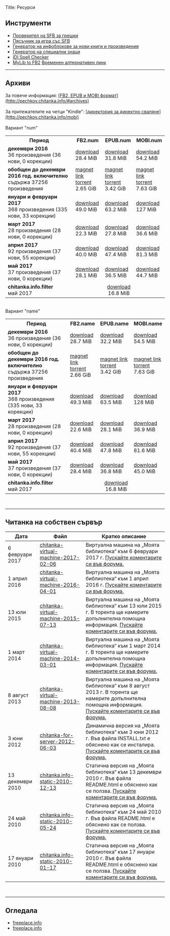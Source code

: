 Title: Ресурси

## __Инструменти__

* [Проверител на SFB за грешки](http://tools.chitanka.info/sfb-check/)
* [Пясъчник за игра със SFB](/sandbox)
* [Генератор на инфоблокове за нови книги и произведения](http://tools.chitanka.info/infogen/)
* [Генератор на специални знаци](http://tools.chitanka.info/specialchar/)
* [IDI Spell Checker](http://freeplace.info/ididictionary/bulgarian_spell_checker/)
* [MyLib to FB2](http://www.sfbg.us/mylibtofb2/) [Временен алтернативен линк](http://asen.baramov.org/rsrc/MyLibToFB2_v-0-6-03.zip)

-------------------------------------
<h2 id="archives"><strong>Архиви</strong></h2>
За повече информация: <u>[FB2, EPUB и MOBI формат](http://pechkov.chitanka.info/#archives)</u><br/>
<br/>
За притежателите на четци "Kindle": <u>[директория за директно сваляне](http://pechkov.chitanka.info/mobi)</u><br/>
<br/>
Вариант "num"
<table class="table table-striped">
  <tr>
    <th>Период</th>
    <th>FB2.num</th>
    <th>EPUB.num</th>
    <th>MOBI.num</th>
  </tr>
  <tr>
    <td><b>декември 2016</b><br>36 произведения (36 нови, 0 корекции)</td>
    <td><a href="http://pechkov.chitanka.info/archives/chitanka.info.fb2.num-2016.12.zip">download</a><br/>28.4 MiB</td>
    <td><a href="http://pechkov.chitanka.info/archives/chitanka.info.epub.num-2016.12.zip">download</a><br/>31.8 MiB</td>
    <td><a href="http://pechkov.chitanka.info/archives/chitanka.info.mobi.num-2016.12.zip">download</a><br/>54.2 MiB</td>
  </tr>
  <tr class="danger">
    <td><b>обобщен до декември 2016 год. включително</b><br>съдържа 37256 произведения</td>
    <td><a href="magnet:?xt=urn:btih:81154b3a6a7af342e520770393ef1267ec5932b6&dn=chitanka.info.fb2.num-2016.12-cumulative.zip">magnet link</a><br/>
			<a href="http://zamunda.net/banan?id=500398" target="_blank">torrent</a><br/>2.65 GiB</td>
    <td><a href="magnet:?xt=urn:btih:019bf49f710747764951294637dc6935c60e1bfc&dn=chitanka.info.epub.num-2016.12-cumulative.zip">magnet link</a><br/>
			<a href="http://zamunda.net/banan?id=500396" target="_blank">torrent</a><br/>3.42 GiB</td>
    <td><a href="magnet:?xt=urn:btih:4f859b9aa10007f4584f9fda502f6bc769237cd4&dn=chitanka.info.mobi.num-2016.12-cumulative.zip">magnet link</a><br/>
			<a href="http://zamunda.net/banan?id=500403" target="_blank">torrent</a><br/>7.63 GiB</td>
  </tr>
  <tr>
    <td><b>януари и февруари 2017</b><br>368 произведения (335 нови, 33 корекции)</td>
    <td><a href="http://pechkov.chitanka.info/archives/chitanka.info.fb2.num-2017.01-02.zip">download</a><br/>49.0 MiB</td>
    <td><a href="http://pechkov.chitanka.info/archives/chitanka.info.epub.num-2017.01-02.zip">download</a><br/>63.2 MiB</td>
    <td><a href="http://pechkov.chitanka.info/archives/chitanka.info.mobi.num-2017.01-02.zip">download</a><br/>127 MiB</td>
  </tr>
  <tr>
    <td><b>март 2017</b><br>28 произведения (28 нови, 0 корекции)</td>
    <td><a href="http://powerservice-bg.eu/chitanka.info/archives/chitanka.info.fb2.num-2017.03.zip">download</a><br/>22.3 MiB</td>
    <td><a href="http://powerservice-bg.eu/chitanka.info/archives/chitanka.info.epub.num-2017.03.zip">download</a><br/>27.8 MiB</td>
    <td><a href="http://powerservice-bg.eu/chitanka.info/archives/chitanka.info.mobi.num-2017.03.zip">download</a><br/>36.6 MiB</td>
  </tr>
  <tr>
    <td><b>април 2017</b><br>92 произведения (37 нови, 55 корекции)</td>
    <td><a href="http://powerservice-bg.eu/chitanka.info/archives/chitanka.info.fb2.num-2017.04.zip">download</a><br/>40.0 MiB</td>
    <td><a href="http://powerservice-bg.eu/chitanka.info/archives/chitanka.info.epub.num-2017.04.zip">download</a><br/>47.4 MiB</td>
    <td><a href="http://powerservice-bg.eu/chitanka.info/archives/chitanka.info.mobi.num-2017.04.zip">download</a><br/>81.3 MiB</td>
  </tr>
  <tr>
    <td><b>май 2017</b><br>37 произведения (37 нови, 0 корекции)</td>
    <td><a href="https://pechkov.chitanka.info/archives/chitanka.info.fb2.num-2017.05.zip">download</a><br/>28.1 MiB</td>
    <td><a href="https://pechkov.chitanka.info/archives/chitanka.info.epub.num-2017.05.zip">download</a><br/>36.5 MiB</td>
    <td><a href="https://pechkov.chitanka.info/archives/chitanka.info.mobi.num-2017.05.zip">download</a><br/>44.7 MiB</td>
  </tr>
  <tr>
    <td><b>chitanka.info.filter</b><br>май 2017</td>
    <td colspan="3" align="center"><a href="http://powerservice-bg.eu/chitanka.info/util/chitanka.info.filter-2017.05.zip">download</a><br/>16.8 MiB</td>
  </tr>
</table>
<br/>
Вариант "name"
<table class="table table-striped">
  <tr>
    <th>Период</th>
    <th>FB2.name</th>
    <th>EPUB.name</th>
    <th>MOBI.name</th>
  </tr>
  <tr>
    <td><b>декември 2016</b><br>36 произведения (36 нови, 0 корекции)</td>
    <td><a href="http://pechkov.chitanka.info/archives/chitanka.info.fb2.name-2016.12.zip">download</a><br/>28.7 MiB</td>
    <td><a href="http://pechkov.chitanka.info/archives/chitanka.info.epub.name-2016.12.zip">download</a><br/>32.2 MiB</td>
    <td><a href="http://pechkov.chitanka.info/archives/chitanka.info.mobi.name-2016.12.zip">download</a><br/>54.5 MiB</td>
  </tr>
  <tr class="danger">
    <td><b>обобщен до декември 2016 год. включително</b><br>съдържа 37256 произведения</td>
    <td><a href="magnet:?xt=urn:btih:86ff483685619162c8321a524f5d5c12c6a85de4&dn=chitanka.info.fb2.name-2016.12-cumulative.zip">magnet link</a><br/>
			<a href="http://zamunda.net/banan?id=500397" target="_blank">torrent</a><br/>2.66 GiB</td>
    <td><a href="magnet:?xt=urn:btih:e559af2d2a74a48ce78afee0b0c8be303fcc89f3&dn=chitanka.info.epub.name-2016.12-cumulative.zip">magnet link</a><br/>
				<a href="http://zamunda.net/banan?id=500395" target="_blank">torrent</a><br/>3.42 GiB</td>
    <td><a href="magnet:?xt=urn:btih:d8ed8c8681027fc2284eafca1e11411db24259ca&dn=chitanka.info.mobi.name-2016.12-cumulative.zip">magnet link</a><br/>
				<a href="http://zamunda.net/banan?id=500401" target="_blank">torrent</a><br/>7.63 GiB</td>
  </tr>
  <tr>
    <td><b>януари и февруари 2017</b><br>368 произведения (335 нови, 33 корекции)</td>
    <td><a href="http://pechkov.chitanka.info/archives/chitanka.info.fb2.name-2017.01-02.zip">download</a><br/>49.3 MiB</td>
    <td><a href="http://pechkov.chitanka.info/archives/chitanka.info.epub.name-2017.01-02.zip">download</a><br/>63.5 MiB</td>
    <td><a href="http://pechkov.chitanka.info/archives/chitanka.info.mobi.name-2017.01-02.zip">download</a><br/>128 MiB</td>
  </tr>
  <tr>
    <td><b>март 2017</b><br>28 произведения (28 нови, 0 корекции)</td>
    <td><a href="http://powerservice-bg.eu/chitanka.info/archives/chitanka.info.fb2.name-2017.03.zip">download</a><br/>22.6 MiB</td>
    <td><a href="http://powerservice-bg.eu/chitanka.info/archives/chitanka.info.epub.name-2017.03.zip">download</a><br/>28.1 MiB</td>
    <td><a href="http://powerservice-bg.eu/chitanka.info/archives/chitanka.info.mobi.name-2017.03.zip">download</a><br/>36.9 MiB</td>
  </tr>
  <tr>
    <td><b>април 2017</b><br>92 произведения (37 нови, 55 корекции)</td>
    <td><a href="http://powerservice-bg.eu/chitanka.info/archives/chitanka.info.fb2.name-2017.04.zip">download</a><br/>40.4 MiB</td>
    <td><a href="http://powerservice-bg.eu/chitanka.info/archives/chitanka.info.epub.name-2017.04.zip">download</a><br/>47.8 MiB</td>
    <td><a href="http://powerservice-bg.eu/chitanka.info/archives/chitanka.info.mobi.name-2017.04.zip">download</a><br/>81.6 MiB</td>
  </tr>
  <tr>
    <td><b>май 2017</b><br>37 произведения (37 нови, 0 корекции)</td>
    <td><a href="https://pechkov.chitanka.info/archives/chitanka.info.fb2.name-2017.05.zip">download</a><br/>28.4 MiB</td>
    <td><a href="https://pechkov.chitanka.info/archives/chitanka.info.epub.name-2017.05.zip">download</a><br/>36.8 MiB</td>
    <td><a href="https://pechkov.chitanka.info/archives/chitanka.info.mobi.name-2017.05.zip">download</a><br/>45.0 MiB</td>
  </tr>
  <tr>
    <td><b>chitanka.info.filter</b><br>май 2017</td>
    <td colspan="3" align="center"><a href="http://powerservice-bg.eu/chitanka.info/util/chitanka.info.filter-2017.05.zip">download</a><br/>16.8 MiB</td>
  </tr>
</table>
<br/>

-------------------------------------
<h2 id="my-library-on-my-own-server"><strong>Читанка на собствен сървър</strong></h2>

Дата             | Файл                                                                                                               | Кратко описание
---------------- | ------------------------------------------------------------------------------------------------------------------ | -----------------------------------------------------------------------------------------------------------------------------------------------------------------------------------------------------------------------------
6 февруари 2017  | [chitanka-virtual-machine-2017-02-06](https://files.chitanka.info/chitanka.06.02.2017.torrent)                     | Виртуална машина на „Моята библиотека“ към 6 февруари 2017 г. [Пускайте коментарите си във форума.](http://forum.chitanka.info/my-library-on-virtual-machine-t3949.html)
1 април 2016     | [chitanka-virtual-machine-2016-04-01](http://files.chitanka.info/chitanka.01.04.2016.torrent)                      | Виртуална машина на „Моята библиотека“ към 1 април 2016 г. [Пускайте коментарите си във форума.](http://forum.chitanka.info/my-library-on-virtual-machine-t3949.html)
13 юли 2015      | [chitanka-virtual-machine-2015-07-13](http://files.chitanka.info/chitanka.13.07.2015.torrent)                      | Виртуална машина на „Моята библиотека“ към 13 юли 2015 г. В торента ще намерите допълнителна помощна информация. [Пускайте коментарите си във форума.](http://forum.chitanka.info/my-library-on-virtual-machine-t3949.html)
1 март 2014      | [chitanka-virtual-machine-2014-03-01](http://static.chitanka.info/tor/chitanka-virtual-machine-2014-03-01.torrent) | Виртуална машина на „Моята библиотека“ към 1 март 2014 г. В торента ще намерите допълнителна помощна информация. [Пускайте коментарите си във форума.](http://forum.chitanka.info/my-library-on-virtual-machine-t3949.html)
8 август 2013    | [chitanka-virtual-machine-2013-08-08](http://static.chitanka.info/tor/chitanka-virtual-machine-2013-08-08.torrent) | Виртуална машина на „Моята библиотека“ към 8 август 2013 г. В торента ще намерите допълнителна помощна информация. [Пускайте коментарите си във форума.](http://forum.chitanka.info/my-library-on-virtual-machine-t3949.html)
3 юни 2012       | [chitanka-for-server-2012-06-03](http://static.chitanka.info/tor/chitanka-for-server-2012-06-03.torrent)           | Динамична версия на „Моята библиотека“ към 3 юни 2012 г. Във файла INSTALL.txt е обяснено как се инсталира. [Пускайте коментарите си във форума.](http://forum.chitanka.info/chitanka-download-own-server-t3178.html)
13 декември 2010 | [chitanka.info-static-2010-12-13](http://static.chitanka.info/tor/chitanka.info-static-2010-12-13.torrent)         | Статична версия на „Моята библиотека“ към 13 декември 2010 г. Във файла README.html е обяснено как се ползва. [Пускайте коментарите си във форума.](http://forum.chitanka.info/static-version-t1517.html)
24 май 2010      | [chitanka.info-static-2010-05-24](http://static.chitanka.info/tor/chitanka.info-static-2010-05-24.torrent)         | Статична версия на „Моята библиотека“ към 24 май 2010 г. Във файла README.html е обяснено как се ползва. [Пускайте коментарите си във форума.](http://forum.chitanka.info/static-version-t1517.html)
17 януари 2010   | [chitanka.info-static-2010-01-17](http://static.chitanka.info/tor/chitanka.info-static-2010-01-17.torrent)         | Статична версия на „Моята библиотека“ към 17 януари 2010 г. Във файла README.html е обяснено как се ползва. [Пускайте коментарите си във форума.](http://forum.chitanka.info/static-version-t1517.html)

<br/>

-------------------------------------
## __Огледала__

* [freeplace.info](http://freeplace.info/proxy/browse.php?u=http://clivl6rf3vft7ihw.onion)
* [freeplace.info](http://freeplace.info/proxy/browse.php?u=http://chitanka.i2p)
